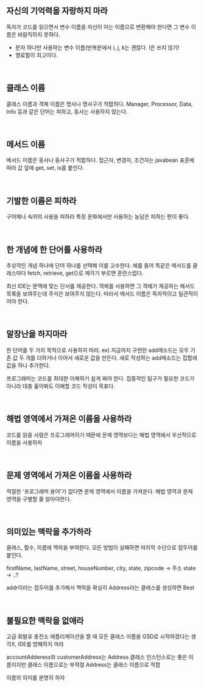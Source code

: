 ##  자신의 기억력을 자랑하지 마라

독자가 코드를 읽으면서 변수 이름을 자신이 아는 이름으로 변환해야 한다면 그 변수 이름은 바람직하지 못하다.

- 문자 하나만 사용하는 변수 이름(반복문에서 i, j, k는 괜찮다. l은 쓰지 않기!
- 명료함이 최고이다.

<br>

## 클래스 이름

클래스 이름과 객체 이름은 명사나 명사구가 적합하다.
Manager, Processor, Data, Info 등과 같은 단어는 피하고, 동사는 사용하지 않는다.

<br>

## 메서드 이름

메서드 이름은 동사나 동사구가 적합하다.
접근자, 변경자, 조건자는 javabean 표준에 따라 값 앞에 get, set, is를 붙인다.

<br>

## 기발한 이름은 피하라

구어체나 속어의 사용을 피하라
특정 문화에서만 사용하는 농담은 피하는 편이 좋다.

<br>

##  한 개념에 한 단어를 사용하라

추상적인 개념 하나에 단어 하나를 선택해 이를 고수한다.
예를 들어 똑같은 메서드를 클래스마다 fetch, retrieve, get으로 제각기 부르면 혼란스럽다.

최신 IDE는 문맥에 맞는 단서를 제공한다. 객체를 사용하면 그 객체가 제공하는 메서드 목록을 보여주는데 주석은 보여주지 않는다.
따라서 메서드 이름은 독자적이고 일관적이어야 한다.

<br>

## 말장난을 하지마라

한 단어를 두 가지 목적으로 사용하지 마라.
ex) 지금까지 구현한 add메소드는 모두 기존 값 두 개를 더하거나 이어서 새로운 값을 만든다. 새로 작성하는 add메소드는 집합에 값을 하나 추가한다. 

프로그래머는 코드를 최대한 이해하기 쉽게 짜야 한다. 집중적인 탐구가 필요한 코드가 아니라 대충 훑어봐도 이해할 코드 작성이 목표다.

<br>

## 해법 영역에서 가져온 이름을 사용하라

코드를 읽을 사람은 프로그래머이기 때문에 문제 영역보다는 해법 영역에서 우선적으로 이름을 사용하자

<br>

## 문제 영역에서 가져온 이름을 사용하라

적절한 '프로그래머 용어'가 없다면 문제 영역에서 이름을 가져온다.
해법 영역과 문제 영역을 구별할 줄 알아야한다.

<br>

## 의미있는 맥락을 추가하라 

클래스, 함수, 이름에 맥락을 부여한다.
모든 방법이 실패하면 마지막 수단으로 접두어를 붙인다.

firstName, lastName, street, houseNumber, city, state, zipcode -> 주소
state -> ..?

addr이라는 접두어를 추가해서 맥락을 확실히
Address라는 클래스를 생성하면 Best

<br>

## 불필요한 맥락을 없애라

고급 휘발유 충전소 애플리케이션을 짤 때 모든 클래스 이름을 GSD로 시작하겠다는 생각X, IDE를 방해하지 마라

accountAdderess와 customerAddress는 Address 클래스 인스턴스로는 좋은 이름이지만 클래스 이름으로는 부적절
Address는 클래스 이름으로 적합

이름의 의미를 분명히 하자
